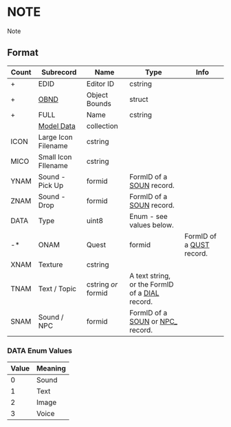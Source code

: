 NOTE
====

Note

## Format

Count | Subrecord | Name | Type | Info
------|-------|------|------|-----
+ | EDID | Editor ID | cstring |
+ | [OBND](Subrecords/OBND.md) | Object Bounds | struct |
+ | FULL | Name | cstring |
 | | [Model Data](Subrecords/Model.md) | collection |
 | ICON | Large Icon Filename | cstring | 
 | MICO | Small Icon FIlename | cstring |
 | YNAM | Sound - Pick Up | formid | FormID of a [SOUN](SOUN.md) record.
 | ZNAM | Sound - Drop | formid | FormID of a [SOUN](SOUN.md) record.
 | DATA | Type | uint8 | Enum - see values below.
-* | ONAM | Quest | formid | FormID of a [QUST](QUST.md) record.
 | XNAM | Texture | cstring |
 | TNAM | Text / Topic | cstring *or* formid | A text string, or the FormID of a [DIAL](DIAL.md) record.
 | SNAM | Sound / NPC | formid | FormID of a [SOUN](SOUN.md) or [NPC_](NPC_.md) record.
 
### DATA Enum Values

Value | Meaning
------|--------
0 | Sound
1 | Text
2 | Image
3 | Voice

